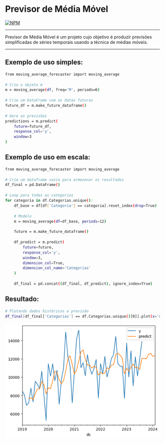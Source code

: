 # Previsor de Média Móvel
[![NPM](https://img.shields.io/npm/l/react)](https://github.com/getrolucas/moving-average-forecast/blob/master/LICENSE) 

-----

Previsor de Média Móvel é um projeto cujo objetivo é produzir previsões simplificadas de séries temporais usando a técnica de médias móveis.

-----

## Exemplo de uso simples:
```bash
from moving_average_forecaster import moving_average

# Crie o objeto m
m = moving_average(df, freq='M', periods=6)

# Crie um DataFrame com as datas futuras
future_df = m.make_future_dataframe()

# Gere as previsões
predictions = m.predict(
    future=future_df, 
    response_col='y', 
    window=3
)
```

## Exemplo de uso em escala:
```bash
from moving_average_forecaster import moving_average

# Crie um dataframe vazio para armezenar os resultados
df_final = pd.DataFrame()

# Loop para todas as categorias
for categoria in df.Categorias.unique():
    df_base = df[df['Categoria'] == categoria].reset_index(drop=True)
    
    # Modelo
    m = moving_average(df=df_base, periods=12)

    future = m.make_future_dataframe()
    
    df_predict = m.predict(
        future=future, 
        response_col='y', 
        window=3,
        dimension_col=True, 
        dimension_col_name='Categorias'
    )
    
    df_final = pd.concat((df_final, df_predict), ignore_index=True)
```
## Resultado:
```bash
# Plotando dados históricos e previsão
df_final[df_final['Categorias'] == df.Categorias.unique()[0]].plot(x='ds')

```
![output](https://github.com/getrolucas/moving-average-forecast/blob/master/docs/images/moving-forecast-example.png)
